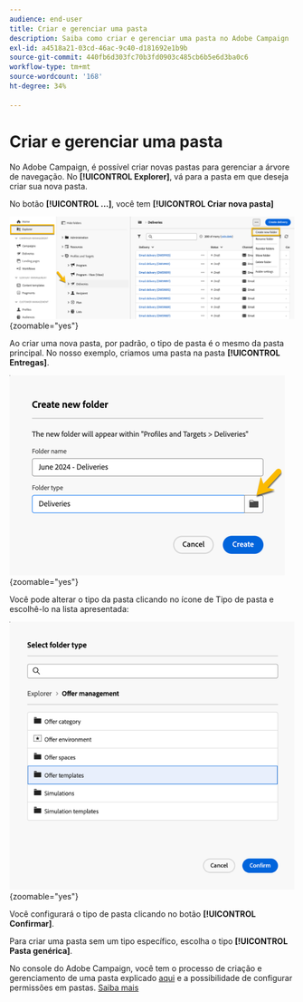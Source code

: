 ```yaml
---
audience: end-user
title: Criar e gerenciar uma pasta
description: Saiba como criar e gerenciar uma pasta no Adobe Campaign
exl-id: a4518a21-03cd-46ac-9c40-d181692e1b9b
source-git-commit: 440fb6d303fc70b3fd0903c485cb6b5e6d3ba0c6
workflow-type: tm+mt
source-wordcount: '168'
ht-degree: 34%

---
```


# Criar e gerenciar uma pasta

No Adobe Campaign, é possível criar novas pastas para gerenciar a árvore de navegação. No **[!UICONTROL Explorer]**, vá para a pasta em que deseja criar sua nova pasta.

No botão **[!UICONTROL ...]**, você tem **[!UICONTROL Criar nova pasta]**

![](assets/folder_create.png){zoomable="yes"}

Ao criar uma nova pasta, por padrão, o tipo de pasta é o mesmo da pasta principal.
No nosso exemplo, criamos uma pasta na pasta **[!UICONTROL Entregas]**.

![](assets/folder_new.png){zoomable="yes"}

Você pode alterar o tipo da pasta clicando no ícone de Tipo de pasta e escolhê-lo na lista apresentada:

![](assets/folder_type.png){zoomable="yes"}

Você configurará o tipo de pasta clicando no botão **[!UICONTROL Confirmar]**.

Para criar uma pasta sem um tipo específico, escolha o tipo **[!UICONTROL Pasta genérica]**.

No console do Adobe Campaign, você tem o processo de criação e gerenciamento de uma pasta explicado [aqui](https://experienceleague.adobe.com/pt-br/docs/campaign/campaign-v8/config/configuration/folders-and-views) e a possibilidade de configurar permissões em pastas. [Saiba mais](https://experienceleague.adobe.com/pt-br/docs/campaign/campaign-v8/admin/permissions/folder-permissions)
